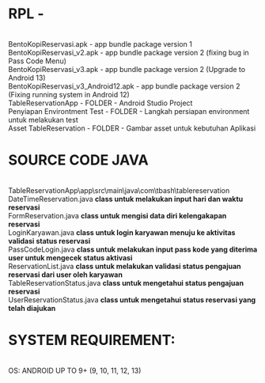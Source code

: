 # RPL -
<br> BentoKopiReservasi.apk - app bundle package version 1
<br>BentoKopiReservasi_v2.apk - app bundle package version 2 (fixing bug in Pass Code Menu)
<br>BentoKopiReservasi_v3.apk - app bundle package version 2 (Upgrade to Android 13)
<br>BentoKopiReservasi_v3_Android12.apk - app bundle package version 2 (Fixing running system in Android 12)
<br> TableReservationApp - FOLDER - Android Studio Project 
<br>Penyiapan Environtment Test - FOLDER - Langkah persiapan environment untuk melakukan test
<br> Asset TableReservation - FOLDER - Gambar asset untuk kebutuhan Aplikasi

# SOURCE CODE JAVA
<br>TableReservationApp\app\src\main\java\com\tbash\tablereservation
<br> DateTimeReservation.java <b>class untuk melakukan input hari dan waktu reservasi </b>
 <br> FormReservation.java <b>class untuk mengisi data diri kelengakapan reservasi</b>
  <br>LoginKaryawan.java <b>class untuk login karyawan menuju ke aktivitas validasi status reservasi</b>
  <br>PassCodeLogin.java <b>class untuk melakukan input pass kode yang diterima user untuk mengecek status aktivasi</b>
  <br>ReservationList.java <b>class untuk melakukan validasi status pengajuan reservasi dari user oleh karyawan</b>
  <br>TableReservationStatus.java <b>class untuk mengetahui status pengajuan reservasi</b>
  <br>UserReservationStatus.java <b>class untuk mengetahui status reservasi yang telah diajukan</b>

# SYSTEM REQUIREMENT:
<br>OS: 	ANDROID UP TO 9+ (9, 10, 11, 12, 13)



